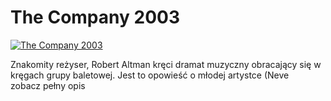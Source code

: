 The Company 2003 
=============
[![The Company 2003 ](http://vidos.pl/images/player.gif)](http://vidos.pl/the-company-2003)

 Znakomity reżyser, Robert Altman kręci dramat muzyczny obracający się w kręgach grupy baletowej. Jest to opowieść o młodej artystce (Neve zobacz pełny opis
